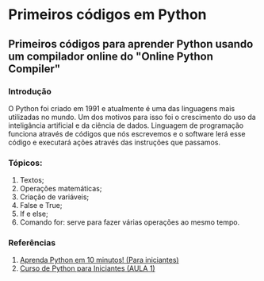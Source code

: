 # Primeiros códigos em Python

## Primeiros códigos para aprender Python usando um compilador online do "Online Python Compiler"

### Introdução

O Python foi criado em 1991 e atualmente é uma das linguagens mais utilizadas no mundo. Um dos motivos para isso foi o crescimento do 
uso da inteligância artificial e da ciência de dados. Linguagem de programação funciona através de códigos que nós escrevemos e o
software lerá esse código e executará ações através das instruções que passamos.

### Tópicos:

1. Textos;
2. Operações matemáticas;
3. Criação de variáveis;
4. False e True;
5. If e else;
6. Comando for: serve para fazer várias operações ao mesmo tempo.

### Referências

1. [Aprenda Python em 10 minutos! (Para iniciantes)](https://www.youtube.com/watch?v=Q8eajxcS6dQ)
2. [Curso de Python para Iniciantes (AULA 1)](https://www.youtube.com/watch?v=bHn91RxiTjY&list=PLyqOvdQmGdTSEPnO0DKgHlkXb8x3cyglD)



